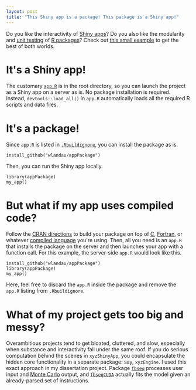 ```yaml
---
layout: post
title: "This Shiny app is a package! This package is a Shiny app!"
---
```


Do you like the interactivity of <a href="http://shiny.rstudio.com/">Shiny apps</a>? Do you also like the modularity and <a href="http://r-pkgs.had.co.nz/tests.html">unit testing</a> of <a href="http://r-pkgs.had.co.nz/">R packages</a>? Check out <a href="https://github.com/wlandau/appPackage">this small example</a> to get the best of both worlds.

# It's a Shiny app!

The customary <a href="http://shiny.rstudio.com/articles/single-file.html"><code>app.R</code></a> is in the root directory, so you can launch the project as a Shiny app on a server as is. No package installation is required. Instead, <code>devtools::load_all()</code> in <code>app.R</code> automatically loads all the required R scripts and data files.

# It's a package!

Since <code>app.R</code> is listed in <a href="http://r-pkgs.had.co.nz/package.html"><code>.Rbuildignore</code></a>, you can install the package as is.

<pre><code>install_github("wlandau/appPackage")
</code></pre>

Then, you can run the Shiny app locally.

<pre><code>library(appPackage)
my_app()
</code></pre>

# But what if my app uses compiled code?

Follow the <a href="https://cran.r-project.org/doc/manuals/r-release/R-exts.html#System-and-foreign-language-interfaces">CRAN directions</a> to build your package on top of <a href="https://en.wikipedia.org/wiki/C_(programming_language)">C</a>, <a href="https://en.wikipedia.org/wiki/Fortran">Fortran</a>, or whatever <a href="https://en.wikipedia.org/wiki/Compiled_language">compiled language</a> you're using. Then, all you need is an `app.R` that installs the package on the server and then launches your app with a function call. For this example, the server-side `app.R` would look like this.

<pre><code>install_github("wlandau/appPackage")
library(appPackage)
my_app()
</code></pre>

Here, feel free to discard the <code>app.R</code> inside the package and remove the <code>app.R</code> listing from <code>.Rbuildignore</code>.


# What of my project gets too big and messy?

Overambitious projects tend to get bloated, cluttered, and slow, especially when substance and interactivity fall under the same roof. If you do serious computation behind the scenes in <code>xyzShinyApp</code>, you could encapsulate the hidden core functionality in a separate package: say, <code>xyzEngine</code>. I used this exact approach in my dissertation project. Package <code><a href="https://github.com/wlandau/fbseq">fbseq</a></code> processes user input and <a href="https://en.wikipedia.org/wiki/Markov_chain_Monte_Carlo">Monte Carlo</a> output, and <code><a href="https://github.com/wlandau/fbseqCUDA">fbseqCUDA</a></code> actually fits the model given an already-parsed set of instructions.
